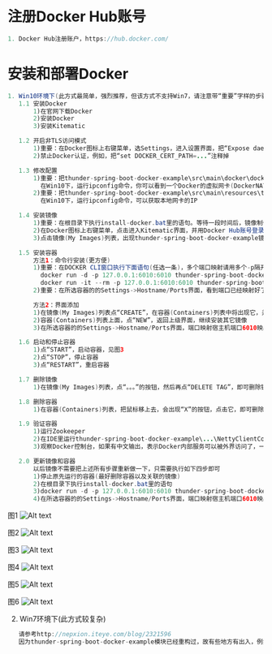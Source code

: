 # 注册Docker Hub账号
```java
1. Docker Hub注册账户，https://hub.docker.com/
```

# 安装和部署Docker
```java
1. Win10环境下(此方式最简单，强烈推荐，但该方式不支持Win7，请注意带“重要”字样的步骤，哪位同学还有更方便的一键部署方式，请告知)
   1.1 安装Docker
       1)在官网下载Docker
       2)安装Docker
       3)安装Kitematic

   1.2 开启非TLS访问模式
       1)重要：在Docker图标上右键菜单，选Settings，进入设置界面，把“Expose daemon on tcp//localhost:2375 without TLS”打勾，见图1
       2)禁止Docker认证，例如，把“set DOCKER_CERT_PATH=...”注释掉

   1.3 修改配置
       1)重要：把thunder-spring-boot-docker-example\src\main\docker\dockfile中-DThunderHost=XXX，修改为你机器上Docker宿主机的IP，默认为10.0.75.1
         在Win10下，运行ipconfig命令，你可以看到一个Docker的虚拟网卡(DockerNAT)，其显示的IP即为Docker宿主机的IP
       2)重要：把thunder-spring-boot-docker-example\src\main\resources\thunder-ext.properties中Zookeeper地址改成对应你本地网卡的IP
         在Win10下，运行ipconfig命令，可以获取本地网卡的IP

   1.4 安装镜像
       1)重要：在根目录下执行install-docker.bat里的语句。等待一段时间后，镜像制作上传成功，在最后的窗口直接模拟运行Spring Boot的可执行包，是为了验证镜像是否制作正确
       2)在Docker图标上右键菜单，点击进入Kitematic界面，并用Docker Hub账号登录登录(账户名在登录的时候必须是全部小写)
       3)点击镜像(My Images)列表，出现thunder-spring-boot-docker-example镜像，则表示镜像安装成功。如果看不到，则可再次点击镜像(My Images)列表即可刷新最新镜像列表，见图2

   1.5 安装容器
       方法1：命令行安装(更方便)
       1)重要：在DOCKER CLI窗口执行下面语句(任选一条)，多个端口映射请用多个-p隔开，见图5
         docker run -d -p 127.0.0.1:6010:6010 thunder-spring-boot-docker-example
         docker run -it --rm -p 127.0.0.1:6010:6010 thunder-spring-boot-docker-example
       2)重要：在所选容器的的Settings->Hostname/Ports界面，看到端口已经映射好了，点击SAVE(很重要)让端口映射生效，并重启容器

       方法2：界面添加
       1)在镜像(My Images)列表点“CREATE”，在容器(Containers)列表中将出现它，并且将自动启动，见图3
       2)容器(Containers)列表上面，点“NEW”，返回上级界面，继续安装其它镜像
       3)在所选容器的的Settings->Hostname/Ports界面，端口映射宿主机端口6010映射到容器端口6010(即Thunder的启动端口)，并点击SAVE(很重要)并重启容器，见图4

   1.6 启动和停止容器
       1)点“START”，启动容器，见图3
       2)点“STOP”，停止容器
       3)点“RESTART”，重启容器

   1.7 删除镜像
       1)在镜像(My Images)列表，点“。。。”的按钮，然后再点“DELETE TAG”，即可删除镜像，见图2

   1.8 删除容器
       1)在容器(Containers)列表，把鼠标移上去，会出现“X”的按钮，点击它，即可删除容器，见图3

   1.9 验证容器
       1)运行Zookeeper
       2)在IDE里运行thunder-spring-boot-docker-example\...\NettyClientCommandLineApplication.java
       3)观察Docker控制台，如果有中文输出，表示Docker内部服务可以被外界访问了，一切成功！见图6

   2.0 更新镜像和容器
       以后镜像不需要把上述所有步骤重新做一下，只需要执行如下四步即可
       1)停止原先运行的容器(最好删除容器以及关联的镜像)
       2)在根目录下执行install-docker.bat里的语句
       3)docker run -d -p 127.0.0.1:6010:6010 thunder-spring-boot-docker-example
       4)在所选容器的的Settings->Hostname/Ports界面，端口映射宿主机端口6010映射到容器端口6010(即Thunder的启动端口)，并点击SAVE(很重要)并重启容器
```
图1
![Alt text](https://github.com/Nepxion/Thunder/blob/master/thunder-spring-boot-docker-example/Docker1.jpg)

图2
![Alt text](https://github.com/Nepxion/Thunder/blob/master/thunder-spring-boot-docker-example/Docker2.jpg)

图3
![Alt text](https://github.com/Nepxion/Thunder/blob/master/thunder-spring-boot-docker-example/Docker3.jpg)

图4
![Alt text](https://github.com/Nepxion/Thunder/blob/master/thunder-spring-boot-docker-example/Docker4.jpg)

图5
![Alt text](https://github.com/Nepxion/Thunder/blob/master/thunder-spring-boot-docker-example/Docker5.jpg)

图6
![Alt text](https://github.com/Nepxion/Thunder/blob/master/thunder-spring-boot-docker-example/Docker6.jpg)

2. Win7环境下(此方式较复杂)
```java
   请参考http://nepxion.iteye.com/blog/2321596
   因为thunder-spring-boot-docker-example模块已经重构过，故有些地方有出入，例如类名等，相信你能看得懂
```